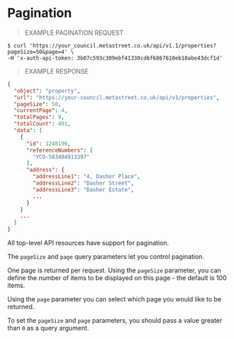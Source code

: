 # Pagination

> EXAMPLE PAGINATION REQUEST

```shell
$ curl 'https://your_council.metastreet.co.uk/api/v1.1/properties?pageSize=50&page=4' \
-H 'x-auth-api-token: 3b07c593c309ebf41330cd6f6867610eb18abe43dcf1d'
```

> EXAMPLE RESPONSE

```json
{
  "object": "property",
  "url": "https://your-council.metastreet.co.uk/api/v1/properties",
  "pageSize": 50,
  "currentPage": 4,
  "totalPages": 9,
  "totalCount": 401,
  "data": [
    {
      "id": 1248196,
      "referenceNumbers": [
        "YCO-583484913397"
      ],
      "address": {
        "addressLine1": "4, Dasher Place",
        "addressLine2": "Dasher Street",
        "addressLine3": "Dasher Estate",
        ...
      }
    }
    ...
  ]
}
```

All top-level API resources have support for pagination.

The `pageSize` and `page` query parameters let you control pagination.

One page is returned per request.  Using the `pageSize` parameter, you can define the number of items to be displayed on this page - the default is 100 items.

Using the `page` parameter you can select which page you would like to be returned.

To set the `pageSize` and `page` parameters, you should pass a value greater than `0` as a query argument.
